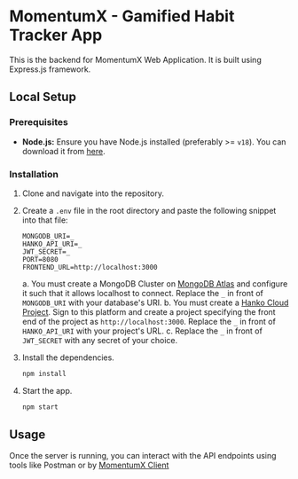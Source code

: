 # MomentumX - Gamified Habit Tracker App

This is the backend for MomentumX Web Application. It is built using Express.js framework.

## Local Setup

### Prerequisites

- **Node.js:** Ensure you have Node.js installed (preferably >= `v18`). You can download it from [here](https://nodejs.org/).

### Installation

1. Clone and navigate into the repository.
   
2. Create a `.env` file in the root directory and paste the following snippet into that file:
   ```
   MONGODB_URI=_
   HANKO_API_URI=_
   JWT_SECRET=_
   PORT=8080
   FRONTEND_URL=http://localhost:3000
   ```
   a. You must create a MongoDB Cluster on <a href="https://www.mongodb.com/atlas/database">MongoDB Atlas</a> and configure it such that it allows localhost to connect. Replace the `_` in front of `MONGODB_URI` with your database's URI.
   b. You must create a <a href="https://cloud.hanko.io/">Hanko Cloud Project</a>. Sign to this platform and create a project specifying the front end of the project as `http://localhost:3000`. Replace the `_` in front of `HANKO_API_URI` with your project's URL.
   c. Replace the `_` in front of `JWT_SECRET` with any secret of your choice.

6. Install the dependencies.
   ```bash
   npm install
   ```

7. Start the app.
   ```bash
   npm start
   ```
   
## Usage

Once the server is running, you can interact with the API endpoints using tools like Postman or by <a href="https://github.com/momentumXbyLakshya/react-client">MomentumX Client</a>

